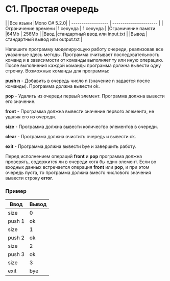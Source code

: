 # C1. Простая очередь

|                    |Все языки |Mono C# 5.2.0|
| ------------------ | ---------------------- |
|Ограничение времени |1 секунда |	 1 секунда  |
|Ограничение памяти  |64Mb 	    |  256Mb      |
|Ввод 	|стандартный ввод или input.txt       |
|Вывод 	|стандартный вывод или output.txt     |
 	 	
	



Напишите программу моделирующую работу очереди, реализовав все указанные здесь методы. Программа считывает последовательность команд и в зависимости от команды выполняет ту или иную операцию. После выполнения каждой команды программа должна вывести одну строчку. Возможные команды для программы:


**push n** - Добавить в очередь число n (значение n задается после команды). Программа должна вывести ok.

**pop** - Удалить из очереди первый элемент. Программа должна вывести его значение.

**front** - Программа должна вывести значение первого элемента, не удаляя его из очереди.

**size** - Программа должна вывести количество элементов в очереди.

**clear** - Программа должна очистить очередь и вывести ok.

**exit** - Программа должна вывести bye и завершить работу.

Перед исполнением операций **front** и **pop** программа должна проверять, содержится ли в очереди хотя бы один элемент. Если во входных данных встречается операция **front** или **pop**, и при этом очередь пуста, то программа должна вместо числового значения вывести строку **error**. 

### Пример
|  Ввод   |  Вывод  |
| ------- | ------- |
|  size   |   0     |
|  push 1 |   ok    |
|  size   |   1     |
|  push 2 |   ok    |
|  size   |   2     |
|  push 3 |   ok    |
|  size   |   3     |
|  exit   |  bye    |

	



